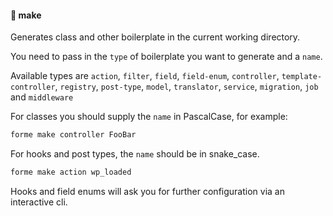 #### 🧰 make

Generates class and other boilerplate in the current working directory.

You need to pass in the `type` of boilerplate you want to generate and a `name`.

Available types are `action`, `filter`, `field`, `field-enum`, `controller`, `template-controller`, `registry`, `post-type`, `model`, `translator`, `service`, `migration`, `job` and `middleware`

For classes you should supply the `name` in PascalCase, for example:

```bash
forme make controller FooBar
```

For hooks and post types, the `name` should be in snake_case.

```bash
forme make action wp_loaded
```

Hooks and field enums will ask you for further configuration via an interactive cli.
